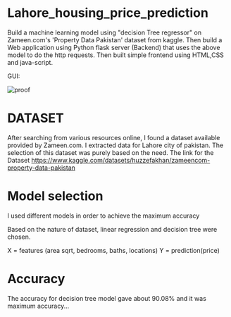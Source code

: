 # Lahore_housing_price_prediction
Build a machine learning model using "decision Tree regressor" on Zameen.com's 'Property Data Pakistan' dataset from kaggle. Then build a Web application using Python flask server (Backend) that uses the above model to do the http requests. Then built simple frontend using HTML,CSS and java-script.

GUI:

![proof](https://user-images.githubusercontent.com/85974328/171637114-b6698ca0-c4ac-47fd-aa1b-2e1c2139394b.png)



# DATASET
After searching from various resources online, I found a dataset available provided by Zameen.com. I extracted data for Lahore city of pakistan. The selection of this dataset was purely based on the need. The link for the Dataset
https://www.kaggle.com/datasets/huzzefakhan/zameencom-property-data-pakistan


# Model selection
I used different models in order to achieve the maximum accuracy 

Based on the nature of dataset, linear regression and decision tree were chosen.

X = features (area sqrt, bedrooms, baths, locations)
Y = prediction(price)


# Accuracy



The accuracy for decision tree model gave about 90.08% and it was maximum accuracy...

